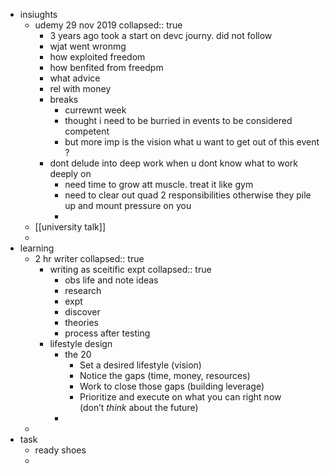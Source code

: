- insiughts
	- udemy 29 nov 2019
	  collapsed:: true
		- 3 years ago took a start on devc journy. did not follow
		- wjat went wronmg
		- how exploited freedom
		- how benfited from freedpm
		- what advice
		- rel with money
		- breaks
			- currewnt week
			- thought i need to be burried in events to be considered competent
			- but more imp is the vision what u want to get out of this event ?
		- dont delude into deep work when u dont know what to work deeply on
			- need time to grow att muscle. treat it like gym
			- need to clear out quad 2 responsibilities otherwise they pile up and mount pressure on you
			-
	- [[university talk]]
	-
- learning
	- 2 hr writer
	  collapsed:: true
		- writing as sceitific expt
		  collapsed:: true
			- obs life and note ideas
			- research
			- expt
			- discover
			- theories
			- process after testing
		- lifestyle design
			- the 20
				- Set a desired lifestyle (vision)
				- Notice the gaps (time, money, resources)
				- Work to close those gaps (building leverage)
				- Prioritize and execute on what you can right now (don’t *think* about the future)
			-
	-
- task
	- ready shoes
	-